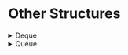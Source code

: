 # Other Structures

<details>
  <summary>Deque</summary>

A `deque` is a dynamic array that can be efficiently manipulated at both ends. Like a `vector`, a `deque` contains `push_back` and `pop_back`, but it also provides `push_front` and `pop_front` which isn't available with a vector. See the below code for an example:

```cpp
std::deque<int> d;
d.push_back(5); // [5]
d.push_back(2); // [5,2]
d.push_front(3); // [3,5,2]
d.pop_back(); // [3,5]
d.pop_front(); // [5]
```

The operations of a `deque` works in $\theta(1)$ on average. However, deques have large constant factors than vectors, so deques should only be used when both sides of the array needs to be manipulated.

## Stack

C++ also provides two specialized data structured based on the `deque`. The first of which is a `stack`. It provides `push`, `pop`, and `top` which retrieves the last element.

```cpp
std::stack<int> s;
s.push(2); // [2]
s.push(5); // [2,5]
cout << s.top() << "\n"; // 5
s.pop(); // [2]
cout << s.top() << "\n"; // 2
```

</details>

<details>
  <summary>Queue</summary>

The other specialized data structure besides a stack is `queue`. In a queue, elements are inserted at the front of the structure. The functions `push`, `pop`, `front`, and `back` are provided in a `queue`.

```cpp
queue<int> q;
q.push(2); // [2]
q.push(5); // [2,5]
cout << q.front() << "\n"; // 2
q.pop(); // [5]
cout << q.back() << "\n"; // 5
```

</details>
